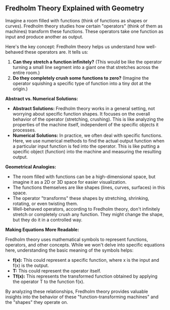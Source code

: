 ## Fredholm Theory Explained with Geometry

Imagine a room filled with functions (think of functions as shapes or curves). Fredholm theory studies how certain "operators" (think of them as machines) transform these functions. These operators take one function as input and produce another as output. 

Here's the key concept: Fredholm theory helps us understand how well-behaved these operators are. It tells us:

1. **Can they stretch a function infinitely?** (This would be like the operator turning a small line segment into a giant one that stretches across the entire room.)
2. **Do they completely crush some functions to zero?** (Imagine the operator squishing a specific type of function into a tiny dot at the origin.)

**Abstract vs. Numerical Solutions:**

- **Abstract Solutions:** Fredholm theory works in a general setting, not worrying about specific function shapes. It focuses on the overall behavior of the operator (stretching, crushing). This is like analyzing the properties of the machine itself, independent of the specific objects it processes.
- **Numerical Solutions:** In practice, we often deal with specific functions. Here, we use numerical methods to find the actual output function when a particular input function is fed into the operator. This is like putting a specific object (function) into the machine and measuring the resulting output. 

**Geometrical Analogies:**

- The room filled with functions can be a high-dimensional space, but imagine it as a 2D or 3D space for easier visualization.
- The functions themselves are like shapes (lines, curves, surfaces) in this space.
- The operator "transforms" these shapes by stretching, shrinking, rotating, or even twisting them.
- Well-behaved operators, according to Fredholm theory, don't infinitely stretch or completely crush any function. They might change the shape, but they do it in a controlled way.

**Making Equations More Readable:**

Fredholm theory uses mathematical symbols to represent functions, operators, and other concepts. While we won't delve into specific equations here, understanding the basic meaning of the symbols helps:

- **f(x):** This could represent a specific function, where x is the input and f(x) is the output.
- **T:** This could represent the operator itself.
- **Tf(x):** This represents the transformed function obtained by applying the operator T to the function f(x).

By analyzing these relationships, Fredholm theory provides valuable insights into the behavior of these "function-transforming machines" and the "shapes" they operate on. 
